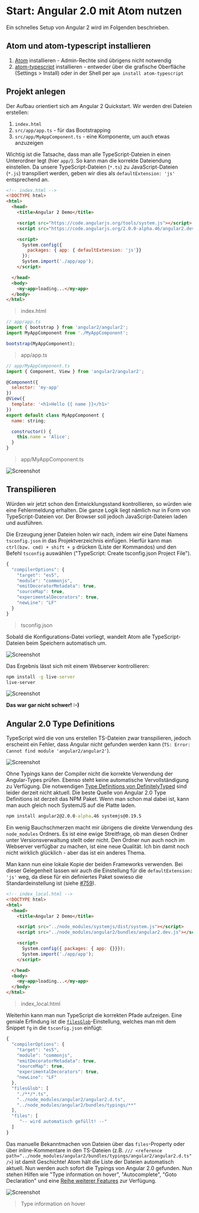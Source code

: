 # Start: Angular 2.0 mit Atom nutzen

Ein schnelles Setup von Angular 2 wird im Folgenden beschrieben. 


<a name="installieren"></a>
## Atom und atom-typescript installieren

1. [Atom](https://atom.io/) installieren - Admin-Rechte sind übrigens nicht notwendig
2. [atom-typescript](https://atom.io/packages/atom-typescript) installieren - entweder über die grafische Oberfläche (Settings > Install) oder in der Shell per 
`apm install atom-typescript`


<a name="projekt"></a>
## Projekt anlegen

Der Aufbau orientiert sich am Angular 2 Quickstart. Wir werden drei Dateien erstellen:

1. `index.html`
2. `src/app/app.ts` - für das Bootstrapping
3. `src/app/MyAppComponent.ts` - eine Komponente, um auch etwas anzuzeigen

Wichtig ist die Tatsache, dass man alle TypeScript-Dateien in einen Unterordner legt (hier `app/`). So kann man die korrekte Dateiendung einstellen. Da unsere TypeScript-Dateien (`*.ts`) zu JavaScript-Dateien (`*.js`) transpiliert werden, geben wir dies als `defaultExtension: 'js'` entsprechend an.

```html
<!-- index.html -->
<!DOCTYPE html>
<html>
  <head>
    <title>Angular 2 Demo</title>

    <script src="https://code.angularjs.org/tools/system.js"></script>
    <script src="https://code.angularjs.org/2.0.0-alpha.46/angular2.dev.js"></script>

    <script>
      System.config({
        packages: { app: { defaultExtension: 'js'}}
      });
      System.import('./app/app');
    </script>

  </head>
  <body>
    <my-app>loading...</my-app>
  </body>
</html>
```
> index.html

```javascript
// app/app.ts
import { bootstrap } from 'angular2/angular2';
import MyAppComponent from './MyAppComponent';

bootstrap(MyAppComponent);

```
> app/app.ts

```javascript
// app/MyAppComponent.ts
import { Component, View } from 'angular2/angular2';

@Component({
  selector: 'my-app'
})
@View({
  template: '<h1>Hello {{ name }}</h1>'
})
export default class MyAppComponent {
  name: string;

  constructor() {
    this.name = 'Alice';
  }
}
```
> app/MyAppComponent.ts


![Screenshot](images/screenshot_atom_folders.png)


<a name="transpilieren"></a>
## Transpilieren

Würden wir jetzt schon den Entwicklungsstand kontrollieren, so würden wie eine Fehlermeldung erhalten. Die ganze Logik liegt nämlich nur in Form von TypeScript-Dateien vor. Der Browser soll jedoch JavaScript-Dateien laden und ausführen.

Die Erzeugung jener Dateien holen wir nach, indem wir eine Datei Namens `tsconfig.json` in das Projektverzeichnis einfügen. Hierfür kann man `ctrl(bzw. cmd) + shift + p` drücken (Liste der Kommandos) und den Befehl `tsconfig` auswählen ("TypeScript: Create tsconfig.json Project File").

```javascript
{
  "compilerOptions": {
    "target": "es5",
    "module": "commonjs",
    "emitDecoratorMetadata": true,
    "sourceMap": true,
    "experimentalDecorators": true,
    "newLine": "LF"
  }
}
```
> tsconfig.json

Sobald die Konfigurations-Datei vorliegt, wandelt Atom alle TypeScript-Dateien beim Speichern automatisch um. 


![Screenshot](images/screenshot_atom_folders2.png)


Das Ergebnis lässt sich mit einem Webserver kontrollieren:

```cmd
npm install -g live-server
live-server

```

![Screenshot](images/screenshot_hello_alice.png)

**Das war gar nicht schwer! :-)**


<a name="typings"></a>
## Angular 2.0 Type Definitions

TypeScript wird die von uns erstellen TS-Dateien zwar transpilieren, jedoch erscheint ein Fehler, dass Angular nicht gefunden werden kann (`TS: Error: Cannot find module 'angular2/angular2'`). 

![Screenshot](images/typings_error.png)

Ohne Typings kann der Compiler nicht die korrekte Verwendung der Angular-Types prüfen. Ebenso steht keine automatische Vervollständigung zu Verfügung. Die notwendigen [Type Definitions von DefinitelyTyped](https://github.com/borisyankov/DefinitelyTyped/tree/master/angular2) sind leider derzeit nicht aktuell. Die beste Quelle von Angular 2.0 Type Definitions ist derzeit das NPM Paket. Wenn man schon mal dabei ist, kann man auch gleich noch SystemJS auf die Platte laden. 

```cmd
npm install angular2@2.0.0-alpha.46 systemjs@0.19.5
```

Ein wenig Bauchschmerzen macht mir übrigens die direkte Verwendung des `node_modules` Ordners. Es ist eine ewige Streitfrage, ob man diesen Ordner unter Versionsverwaltung stellt oder nicht. Den Ordner nun auch noch im Webserver verfügbar zu machen, ist eine neue Qualität. Ich bin damit noch nicht wirklich glücklich - aber das ist ein anderes Thema.

Man kann nun eine lokale Kopie der beiden Frameworks verwenden. Bei dieser Gelegenheit lassen wir auch die Einstellung für die `defaultExtension: 'js'` weg, da diese für ein definiertes Paket sowieso die Standardeinstellung ist (siehe [#759](https://github.com/systemjs/systemjs/issues/759)).

```html
<!-- index_local.html -->
<!DOCTYPE html>
<html>
  <head>
    <title>Angular 2 Demo</title>

    <script src="../node_modules/systemjs/dist/system.js"></script>
    <script src="../node_modules/angular2/bundles/angular2.dev.js"></script>

    <script>
      System.config({ packages: { app: {}}});
      System.import('./app/app');
    </script>

  </head>
  <body>
    <my-app>loading...</my-app>
  </body>
</html>
```
> index_local.html

Weiterhin kann man nun TypeScript die korrekten Pfade aufzeigen. Eine geniale Erfindung ist die [`filesGlob`](https://github.com/TypeStrong/atom-typescript/blob/master/docs/tsconfig.md#filesglob)-Einstellung, welches man mit dem Snippet `fg` in die `tsconfig.json` einfügt:

```javascript
{
  "compilerOptions": {
    "target": "es5",
    "module": "commonjs",
    "emitDecoratorMetadata": true,
    "sourceMap": true,
    "experimentalDecorators": true,
    "newLine": "LF"
  },
  "filesGlob": [
    "./**/*.ts",
    "../node_modules/angular2/angular2.d.ts",
    "../node_modules/angular2/bundles/typings/**"
  ],
  "files": [
     "-- wird automatisch gefüllt! --"
  ]
}
```

Das manuelle Bekanntmachen von Dateien über das `files`-Property oder über inline-Kommentare in den TS-Dateien (z.B. `/// <reference path="../node_modules/angular2/bundles/typings/angular2/angular2.d.ts"/>`) ist damit Geschichte! Atom hält die Liste der Dateien automatisch aktuell. Nun werden auch sofort die Typings von Angular 2.0 gefunden. Nun stehen Hilfen wie "Type information on hover", "Autocomplete", "Goto Declaration" und eine [Reihe weiterer Features](https://github.com/TypeStrong/atom-typescript#features) zur Verfügung.

![Screenshot](images/type_information_on_hover.png)
> Type information on hover


